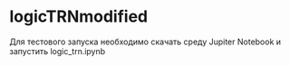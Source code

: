 # logicTRNmodified

Для тестового запуска необходимо скачать среду Jupiter Notebook и запустить logic_trn.ipynb
